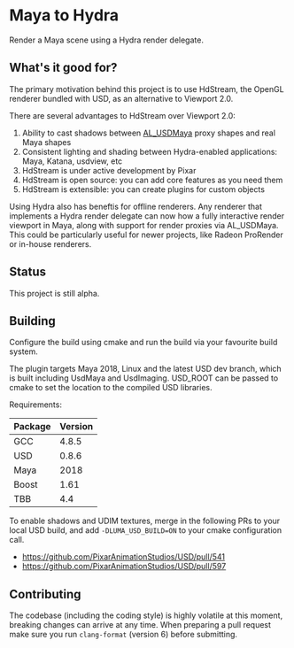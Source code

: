 # Maya to Hydra

Render a Maya scene using a Hydra render delegate.

## What's it good for?

The primary motivation behind this project is to use HdStream, the
OpenGL renderer bundled with USD, as an alternative to
Viewport 2.0.

There are several advantages to HdStream over Viewport 2.0:

1. Ability to cast shadows between [AL_USDMaya](www.github.com/AnimalLogc/AL_usdMaya) proxy shapes and real Maya shapes
1. Consistent lighting and shading between Hydra-enabled applications: Maya, Katana, usdview, etc
1. HdStream is under active development by Pixar
1. HdStream is open source: you can add core features as you need them
1. HdStream is extensible: you can create plugins for custom objects

Using Hydra also has beneftis for offline renderers. Any renderer that implements a Hydra render delegate can now how a fully interactive render viewport in Maya, along with support for render proxies via AL_USDMaya. This could be particularly useful for newer projects, like Radeon ProRender or in-house renderers.

## Status

This project is still alpha.

## Building

Configure the build using cmake and run the build via your favourite build system.

The plugin targets Maya 2018, Linux and the latest USD dev branch, which is built including UsdMaya and UsdImaging. USD_ROOT can be passed to cmake to set the location to the compiled USD libraries.

Requirements:

| Package | Version |
| --- | --- |
| GCC | 4.8.5 |
| USD | 0.8.6 |
| Maya | 2018 |
| Boost | 1.61 |
| TBB | 4.4 |

To enable shadows and UDIM textures, merge in the following PRs to your local USD build, and add `-DLUMA_USD_BUILD=ON` to your cmake configuration call.
- https://github.com/PixarAnimationStudios/USD/pull/541
- https://github.com/PixarAnimationStudios/USD/pull/597

## Contributing

The codebase (including the coding style) is highly volatile at this moment, breaking changes can arrive at any time. When preparing a pull request make sure you run `clang-format` (version 6) before submitting.
